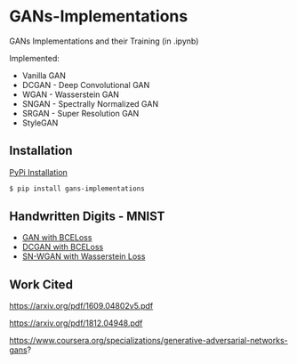 # GANs-Implementations

GANs Implementations and their Training (in .ipynb)

Implemented:
<ul>
  <li>Vanilla GAN</li>
  <li>DCGAN - Deep Convolutional GAN</li>
  <li>WGAN - Wasserstein GAN</li>
  <li>SNGAN - Spectrally Normalized GAN </li>
  <li>SRGAN - Super Resolution GAN </li>
  <li>StyleGAN</li>
</ul>

## Installation

<a href="https://pypi.org/project/gans-implementations/">PyPi Installation</a>

```bash
$ pip install gans-implementations
```

## Handwritten Digits - MNIST 

<ul>
  <li><a href="https://github.com/UdbhavPrasad072300/GANs-Implementations/blob/main/notebooks/GAN%20with%20BCE%20-%20MNIST.ipynb">GAN with BCELoss</a></li>
  <li><a href="https://github.com/UdbhavPrasad072300/GANs-Implementations/blob/main/notebooks/DCGAN%20with%20BCE%20-%20MNIST.ipynb">DCGAN with BCELoss</a></li>
  <li><a href="https://github.com/UdbhavPrasad072300/GANs-Implementations/blob/main/notebooks/SN-WGAN%20with%20GP%20-%20MNIST.ipynb">SN-WGAN with Wasserstein Loss</a></li>
</ul>

## Work Cited

https://arxiv.org/pdf/1609.04802v5.pdf

https://arxiv.org/pdf/1812.04948.pdf

https://www.coursera.org/specializations/generative-adversarial-networks-gans?
